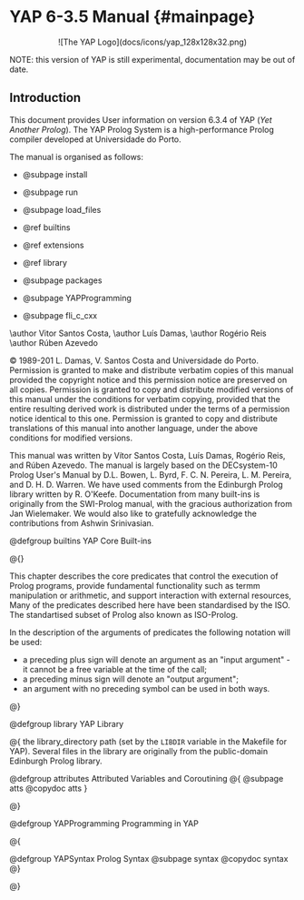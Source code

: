  YAP 6-3.5 Manual                         {#mainpage}
====================

<center>
![The YAP Logo](docs/icons/yap_128x128x32.png)
</center>

NOTE: this version of YAP is still experimental, documentation may be out of date.

## Introduction

This document provides User information on version 6.3.4 of
YAP (<em>Yet Another Prolog</em>). The YAP Prolog System is a
high-performance Prolog compiler developed at Universidade do
Porto.

The manual is organised as follows:


+ @subpage  install

+ @subpage run

+ @subpage load_files

+ @ref builtins

+ @ref extensions

+ @ref library

+ @subpage packages

+ @subpage YAPProgramming

+ @subpage fli_c_cxx


\author Vitor Santos Costa,
\author Luís Damas,
\author Rogério Reis
\author Rúben Azevedo


© 1989-201 L. Damas, V. Santos Costa and Universidade
do Porto.
Permission is granted to make and distribute verbatim copies of this manual provided the copyright notice and this permission notice are preserved on all copies.
Permission is granted to copy and distribute modified versions of this manual under the conditions for verbatim copying, provided that the entire resulting derived work is distributed under the terms of a permission notice identical to this one.
Permission is granted to copy and distribute translations of this manual into another language, under the above conditions for modified versions.

This manual was written by Vítor Santos Costa,
Luís Damas, Rogério Reis, and Rúben Azevedo. The
manual is largely based on the DECsystem-10 Prolog User's Manual by
D.L. Bowen, L. Byrd, F. C. N. Pereira, L. M. Pereira, and
D. H. D. Warren. We have  used comments from the Edinburgh Prolog
library written by R. O'Keefe. Documentation from many built-ins is
originally from the SWI-Prolog manual, with the gracious authorization
from
Jan Wielemaker. We would also like to gratefully
acknowledge the contributions from Ashwin Srinivasian.

@defgroup builtins YAP Core Built-ins

@{}

This chapter describes the core predicates  that control the execution of
Prolog programs, provide fundamental functionality such as termm manipulation or arithmetic, and support interaction with external
resources, Many of the predicates described here have been standardised by the ISO. The standartised subset of Prolog also known as ISO-Prolog.                                                                                                                                                                                              

In the description of the arguments of predicates the following
notation will be used:

+ a preceding plus sign will denote an argument as an "input
argument" - it cannot be a free variable at the time of the call;
+ a preceding minus sign will denote an "output argument";
+ an argument with no preceding symbol can be used in both ways.

@}

  @defgroup library YAP Library

@{
 the library_directory path (set by the
  `LIBDIR` variable in the Makefile for YAP). Several files in the
  library are originally from the public-domain Edinburgh Prolog library.

@defgroup attributes Attributed Variables and Coroutining
@{
    @subpage atts
    @copydoc atts
}

@}

@defgroup YAPProgramming Programming in YAP

@{

@defgroup YAPSyntax Prolog Syntax
    @subpage syntax
    @copydoc syntax
@}



@}

  